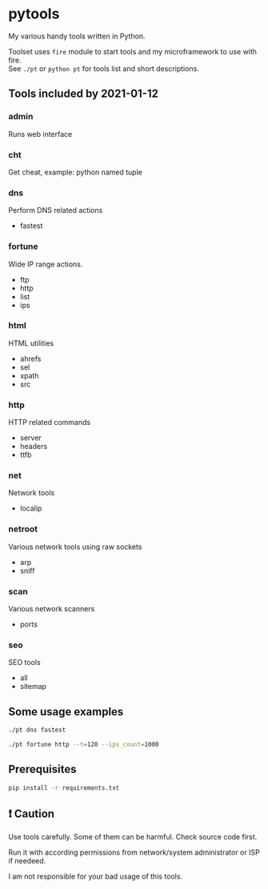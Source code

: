 # pytools

My various handy tools written in Python.

Toolset uses `fire` module to start tools and my microframework to use with fire.  
See `./pt` or `python pt` for tools list and short descriptions.

## Tools included by 2021-01-12

### admin

Runs web interface

### cht

Get cheat, example: python named tuple

### dns

Perform DNS related actions

- fastest

### fortune

Wide IP range actions.

- ftp
- http
- list
- ips

### html

HTML utilities

- ahrefs
- sel
- xpath
- src

### http

HTTP related commands

- server
- headers
- ttfb

### net

Network tools

- localip

### netroot

Various network tools using raw sockets

- arp
- sniff

### scan

Various network scanners

- ports

### seo

SEO tools

- all
- sitemap

## Some usage examples

```sh
./pt dns fastest
```

```sh
./pt fortune http --t=120 --ips_count=1000
```

## Prerequisites

```sh
pip install -r requirements.txt
```

## :exclamation: Caution

Use tools carefully. Some of them can be harmful. Check source code first.

Run it with according permissions from network/system administrator or ISP if needeed.

I am not responsible for your bad usage of this tools.
